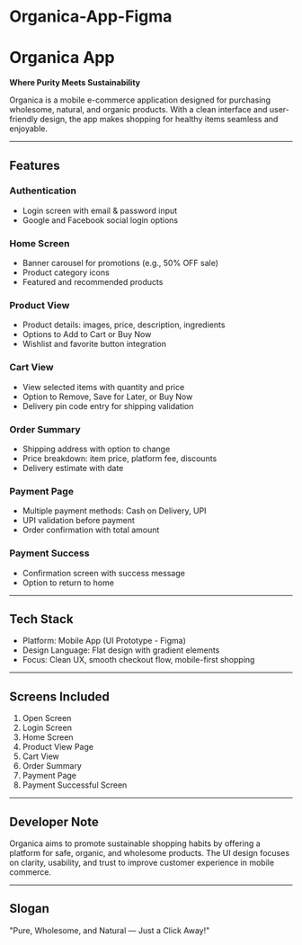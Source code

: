 # Organica-App-Figma
# Organica App

**Where Purity Meets Sustainability**

Organica is a mobile e-commerce application designed for purchasing wholesome, natural, and organic products. With a clean interface and user-friendly design, the app makes shopping for healthy items seamless and enjoyable.

---

## Features

### Authentication
- Login screen with email & password input
- Google and Facebook social login options

### Home Screen
- Banner carousel for promotions (e.g., 50% OFF sale)
- Product category icons
- Featured and recommended products

### Product View
- Product details: images, price, description, ingredients
- Options to Add to Cart or Buy Now
- Wishlist and favorite button integration

### Cart View
- View selected items with quantity and price
- Option to Remove, Save for Later, or Buy Now
- Delivery pin code entry for shipping validation

### Order Summary
- Shipping address with option to change
- Price breakdown: item price, platform fee, discounts
- Delivery estimate with date

### Payment Page
- Multiple payment methods: Cash on Delivery, UPI
- UPI validation before payment
- Order confirmation with total amount

### Payment Success
- Confirmation screen with success message
- Option to return to home

---

## Tech Stack

- Platform: Mobile App (UI Prototype - Figma)
- Design Language: Flat design with gradient elements
- Focus: Clean UX, smooth checkout flow, mobile-first shopping

---

## Screens Included

1. Open Screen  
2. Login Screen  
3. Home Screen  
4. Product View Page  
5. Cart View  
6. Order Summary  
7. Payment Page  
8. Payment Successful Screen

---

## Developer Note

Organica aims to promote sustainable shopping habits by offering a platform for safe, organic, and wholesome products. The UI design focuses on clarity, usability, and trust to improve customer experience in mobile commerce.

---

## Slogan

"Pure, Wholesome, and Natural — Just a Click Away!"
